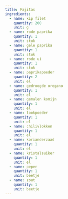 ```yaml
---
title: Fajitas
ingredients:
  - name: kip filet
    quantity: 200
    unit: g
  - name: rode paprika
    quantity: 1
    unit: stuk
  - name: gele paprika
    quantity: 1
    unit: stuk
  - name: rode ui
    quantity: 1
    unit: stuk
  - name: paprikapoeder
    quantity: 2
    unit: el
  - name: gedroogde oregano
    quantity: 1
    unit: el
  - name: gemalen komijn
    quantity: 1
    unit: el
  - name: lookpoeder
    quantity: 1
    unit: el
  - name: chilivlokken
    quantity: 1
    unit: el
  - name: korianderzaad
    quantity: 1
    unit: el
  - name: kristalsuiker
    quantity: 1
    unit: el
  - name: peper
    quantity: 1
    unit: beetje
  - name: zout
    quantity: 1
    unit: beetje
---
```


<Recipe />
